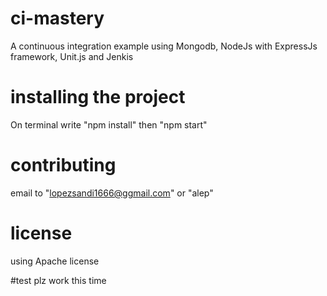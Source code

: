 # ci-mastery
A continuous integration example using Mongodb, NodeJs with ExpressJs framework, Unit.js and Jenkis

# installing the project
On terminal write "npm install"
then "npm start"

# contributing
email to "lopezsandi1666@ggmail.com" or "alep"

# license
using Apache license


#test
plz work this time



